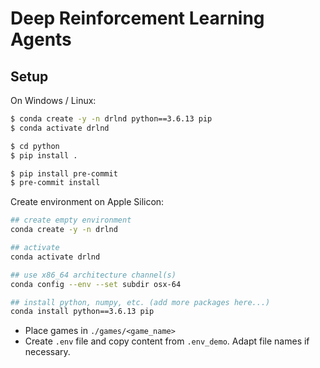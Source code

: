  # Deep Reinforcement Learning Agents

 ## Setup

On Windows / Linux:

```bash
$ conda create -y -n drlnd python==3.6.13 pip
$ conda activate drlnd

$ cd python
$ pip install .

$ pip install pre-commit
$ pre-commit install
```

Create environment on Apple Silicon:

```bash
## create empty environment
conda create -y -n drlnd

## activate
conda activate drlnd

## use x86_64 architecture channel(s)
conda config --env --set subdir osx-64

## install python, numpy, etc. (add more packages here...)
conda install python==3.6.13 pip
```

- Place games in `./games/<game_name>`
- Create `.env` file and copy content from `.env_demo`. Adapt file names if necessary.

